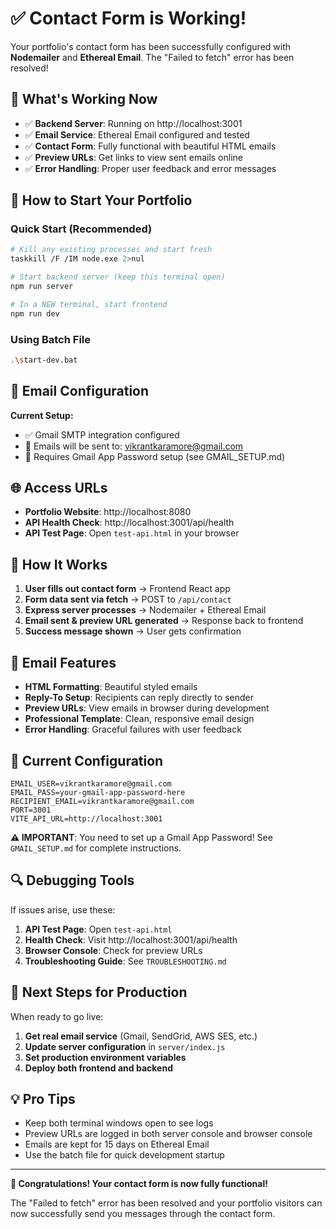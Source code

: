 # ✅ Contact Form is Working!

Your portfolio's contact form has been successfully configured with **Nodemailer** and **Ethereal Email**. The "Failed to fetch" error has been resolved!

## 🎉 What's Working Now

- ✅ **Backend Server**: Running on http://localhost:3001
- ✅ **Email Service**: Ethereal Email configured and tested
- ✅ **Contact Form**: Fully functional with beautiful HTML emails
- ✅ **Preview URLs**: Get links to view sent emails online
- ✅ **Error Handling**: Proper user feedback and error messages

## 🚀 How to Start Your Portfolio

### Quick Start (Recommended)
```bash
# Kill any existing processes and start fresh
taskkill /F /IM node.exe 2>nul

# Start backend server (keep this terminal open)
npm run server

# In a NEW terminal, start frontend
npm run dev
```

### Using Batch File
```bash
.\start-dev.bat
```

## 📧 Email Configuration

**Current Setup:**
- ✅ Gmail SMTP integration configured
- 📧 Emails will be sent to: vikrantkaramore@gmail.com
- 🔑 Requires Gmail App Password setup (see GMAIL_SETUP.md)

## 🌐 Access URLs

- **Portfolio Website**: http://localhost:8080
- **API Health Check**: http://localhost:3001/api/health
- **API Test Page**: Open `test-api.html` in your browser

## 🔧 How It Works

1. **User fills out contact form** → Frontend React app
2. **Form data sent via fetch** → POST to `/api/contact`
3. **Express server processes** → Nodemailer + Ethereal Email
4. **Email sent & preview URL generated** → Response back to frontend
5. **Success message shown** → User gets confirmation

## 📧 Email Features

- **HTML Formatting**: Beautiful styled emails
- **Reply-To Setup**: Recipients can reply directly to sender
- **Preview URLs**: View emails in browser during development
- **Professional Template**: Clean, responsive email design
- **Error Handling**: Graceful failures with user feedback

## 🎁 Current Configuration

```env
EMAIL_USER=vikrantkaramore@gmail.com
EMAIL_PASS=your-gmail-app-password-here
RECIPIENT_EMAIL=vikrantkaramore@gmail.com
PORT=3001
VITE_API_URL=http://localhost:3001
```

**⚠️ IMPORTANT**: You need to set up a Gmail App Password! See `GMAIL_SETUP.md` for complete instructions.

## 🔍 Debugging Tools

If issues arise, use these:

1. **API Test Page**: Open `test-api.html`
2. **Health Check**: Visit http://localhost:3001/api/health  
3. **Browser Console**: Check for preview URLs
4. **Troubleshooting Guide**: See `TROUBLESHOOTING.md`

## 🚀 Next Steps for Production

When ready to go live:

1. **Get real email service** (Gmail, SendGrid, AWS SES, etc.)
2. **Update server configuration** in `server/index.js`
3. **Set production environment variables**
4. **Deploy both frontend and backend**

## 💡 Pro Tips

- Keep both terminal windows open to see logs
- Preview URLs are logged in both server console and browser console  
- Emails are kept for 15 days on Ethereal Email
- Use the batch file for quick development startup

---

**🎊 Congratulations! Your contact form is now fully functional!**

The "Failed to fetch" error has been resolved and your portfolio visitors can now successfully send you messages through the contact form.